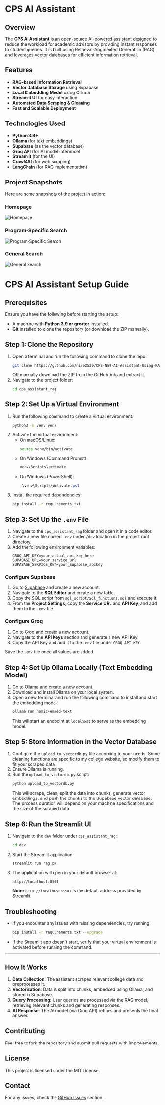 # CPS AI Assistant

## Overview
The **CPS AI Assistant** is an open-source AI-powered assistant designed to reduce the workload for academic advisors by providing instant responses to student queries. It is built using Retrieval-Augmented Generation (RAG) and leverages vector databases for efficient information retrieval.

## Features
- **RAG-based Information Retrieval**
- **Vector Database Storage** using Supabase
- **Local Embedding Model** using Ollama
- **Streamlit UI** for easy interaction
- **Automated Data Scraping & Cleaning**
- **Fast and Scalable Deployment**

## Technologies Used
- **Python 3.9+**
- **Ollama** (for text embeddings)
- **Supabase** (as the vector database)
- **Groq API** (for AI model inference)
- **Streamlit** (for the UI)
- **Crawl4AI** (for web scraping)
- **LangChain** (for RAG implementation)


## Project Snapshots
Here are some snapshots of the project in action:

### Homepage
![Homepage](Snapshots/Homepage.png)

### Program-Specific Search
![Program-Specific Search](Snapshots/Program_Specifc_Search.png)

### General Search
![General Search](Snapshots/General_search.png)

# CPS AI Assistant Setup Guide

## Prerequisites

Ensure you have the following before starting the setup:
- A machine with **Python 3.9 or greater** installed.
- **Git** installed to clone the repository (or download the ZIP manually).

## Step 1: Clone the Repository

1. Open a terminal and run the following command to clone the repo:
   ```bash
   git clone https://github.com/nive2530/CPS-NEU-AI-Assistant-Using-RAG-VB.git
   ```
   OR manually download the ZIP from the GitHub link and extract it.
2. Navigate to the project folder:
   ```bash
   cd cps_assistant_rag
   ```

## Step 2: Set Up a Virtual Environment

1. Run the following command to create a virtual environment:
   ```bash
   python3 -m venv venv
   ```
2. Activate the virtual environment:
   - On macOS/Linux:
     ```bash
     source venv/bin/activate
     ```
   - On Windows (Command Prompt):
     ```cmd
     venv\Scripts\activate
     ```
   - On Windows (PowerShell):
     ```powershell
     .\venv\Scripts\Activate.ps1
     ```
3. Install the required dependencies:
   ```bash
   pip install -r requirements.txt
   ```

## Step 3: Set Up the `.env` File

1. Navigate to the `cps_assistant_rag` folder and open it in a code editor.
2. Create a new file named `.env` under `/dev` location in the project root directory.
3. Add the following environment variables:
   ```env
   GROQ_API_KEY=your_actual_api_key_here
   SUPABASE_URL=your_service_url
   SUPABASE_SERVICE_KEY=your_Supabase_apikey
   ```

### Configure Supabase

1. Go to [Supabase](https://supabase.com) and create a new account.
2. Navigate to the **SQL Editor** and create a new table.
3. Copy the SQL script from `sql_script/Sql_functions.sql` and execute it.
4. From the **Project Settings**, copy the **Service URL** and **API Key**, and add them to the `.env` file.

### Configure Groq

1. Go to [Groq](https://groq.com) and create a new account.
2. Navigate to the **API Keys** section and generate a new API Key.
3. Copy the API Key and add it to the `.env` file under `GROQ_API_KEY`.

Save the `.env` file once all values are added.

## Step 4: Set Up Ollama Locally (Text Embedding Model)

1. Go to [Ollama](https://ollama.com) and create a new account.
2. Download and install Ollama on your local system.
3. Open a new terminal and run the following command to install and start the embedding model:
   ```bash
   ollama run nomic-embed-text
   ```
   This will start an endpoint at `localhost` to serve as the embedding model.

## Step 5: Store Information in the Vector Database

1. Configure the `upload_to_vectordb.py` file according to your needs. Some cleaning functions are specific to my college website, so modify them to fit your scraped data.
2. Ensure Ollama is running.
3. Run the `upload_to_vectordb.py` script:
   ```bash
   python upload_to_vectordb.py
   ```
   This will scrape, clean, split the data into chunks, generate vector embeddings, and push the chunks to the Supabase vector database. The process duration will depend on your machine specifications and the size of the scraped data.

## Step 6: Run the Streamlit UI

1. Navigate to the `dev` folder under `cps_assistant_rag`:
   ```bash
   cd dev
   ```
2. Start the Streamlit application:
   ```bash
   streamlit run rag.py
   ```
3. The application will open in your default browser at:
   ```
   http://localhost:8501
   ```
   **Note:** `http://localhost:8501` is the default address provided by Streamlit.

## Troubleshooting

- If you encounter any issues with missing dependencies, try running:
  ```bash
  pip install -r requirements.txt --upgrade
  ```
- If the Streamlit app doesn't start, verify that your virtual environment is activated before running the command.

---


## How It Works
1. **Data Collection**: The assistant scrapes relevant college data and preprocesses it.
2. **Vectorization**: Data is split into chunks, embedded using Ollama, and stored in Supabase.
3. **Query Processing**: User queries are processed via the RAG model, retrieving relevant chunks and generating responses.
4. **AI Response**: The AI model (via Groq API) refines and presents the final answer.

## Contributing
Feel free to fork the repository and submit pull requests with improvements.

## License
This project is licensed under the MIT License.

## Contact
For any issues, check the [GitHub Issues](https://github.com/jibinb961/cps_assistant_rag/issues) section.









